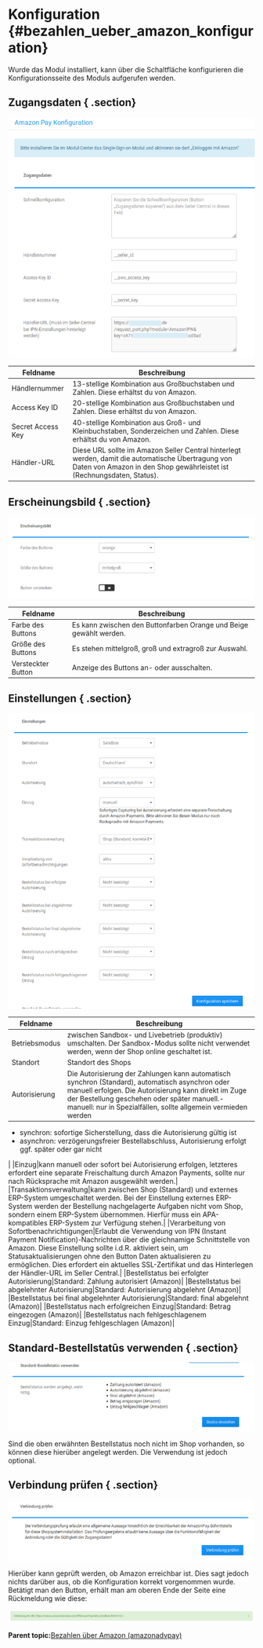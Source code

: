 # Konfiguration {#bezahlen_ueber_amazon_konfiguration}

Wurde das Modul installiert, kann über die Schaltfläche konfigurieren die Konfigurationsseite des Moduls aufgerufen werden.

## Zugangsdaten { .section}

![](Bilder/amazonadv-20180920_002.png "Eingabe der Zugangsdaten")

|Feldname|Beschreibung|
|--------|------------|
|Händlernummer|13-stellige Kombination aus Großbuchstaben und Zahlen. Diese erhältst du von Amazon.|
|Access Key ID|20-stellige Kombination aus Großbuchstaben und Zahlen. Diese erhältst du von Amazon.|
|Secret Access Key|40-stellige Kombination aus Groß- und Kleinbuchstaben, Sonderzeichen und Zahlen. Diese erhältst du von Amazon.|
|Händler-URL|Diese URL sollte im Amazon Seller Central hinterlegt werden, damit die automatische Übertragung von Daten von Amazon in den Shop gewährleistet ist \(Rechnungsdaten, Status\).|

## Erscheinungsbild { .section}

![](Bilder/amazonadv-20180920_004.png "Einstellungen für das Erscheinungsbild")

|Feldname|Beschreibung|
|--------|------------|
|Farbe des Buttons|Es kann zwischen den Buttonfarben Orange und Beige gewählt werden.|
|Größe des Buttons|Es stehen mittelgroß, groß und extragroß zur Auswahl.|
|Versteckter Button|Anzeige des Buttons an- oder ausschalten.|

## Einstellungen { .section}

![](Bilder/amazonadv-20180920_005.png "Einstellungen")

|Feldname|Beschreibung|
|--------|------------|
|Betriebsmodus|zwischen Sandbox- und Livebetrieb \(produktiv\) umschalten. Der Sandbox-Modus sollte nicht verwendet werden, wenn der Shop online geschaltet ist.|
|Standort|Standort des Shops|
|Autorisierung|Die Autorisierung der Zahlungen kann automatisch synchron \(Standard\), automatisch asynchron oder manuell erfolgen. Die Autorisierung kann direkt im Zuge der Bestellung geschehen oder später manuell.-   manuell: nur in Spezialfällen, sollte allgemein vermieden werden
-   synchron: sofortige Sicherstellung, dass die Autorisierung gültig ist
-   asynchron: verzögerungsfreier Bestellabschluss, Autorisierung erfolgt ggf. später oder gar nicht

|
|Einzug|kann manuell oder sofort bei Autorisierung erfolgen, letzteres erfordert eine separate Freischaltung durch Amazon Payments, sollte nur nach Rücksprache mit Amazon ausgewählt werden.|
|Transaktionsverwaltung|kann zwischen Shop \(Standard\) und externes ERP-System umgeschaltet werden. Bei der Einstellung externes ERP-System werden der Bestellung nachgelagerte Aufgaben nicht vom Shop, sondern einem ERP-System übernommen. Hierfür muss ein APA-kompatibles ERP-System zur Verfügung stehen.|
|Verarbeitung von Sofortbenachrichtigungen|Erlaubt die Verwendung von IPN \(Instant Payment Notification\)-Nachrichten über die gleichnamige Schnittstelle von Amazon. Diese Einstellung sollte i.d.R. aktiviert sein, um Statusaktualisierungen ohne den Button Daten aktualisieren zu ermöglichen. Dies erfordert ein aktuelles SSL-Zertifikat und das Hinterlegen der Händler-URL im Seller Central.|
|Bestellstatus bei erfolgter Autorisierung|Standard: Zahlung autorisiert \(Amazon\)|
|Bestellstatus bei abgelehnter Autorisierung|Standard: Autorisierung abgelehnt \(Amazon\)|
|Bestellstatus bei final abgelehnter Autorisierung|Standard: final abgelehnt \(Amazon\)|
|Bestellstatus nach erfolgreichen Einzug|Standard: Betrag eingezogen \(Amazon\)|
|Bestellstatus nach fehlgeschlagenem Einzug|Standard: Einzug fehlgeschlagen \(Amazon\)|

## Standard-Bestellstatūs verwenden { .section}

![](Bilder/amazonadv-20180920_007.png "Standard-Bestellstatūs verwenden")

Sind die oben erwähnten Bestellstatus noch nicht im Shop vorhanden, so können diese hierüber angelegt werden. Die Verwendung ist jedoch optional.

## Verbindung prüfen { .section}

![](Bilder/amazonadv-20180920_008.png "Verbindung prüfen")

Hierüber kann geprüft werden, ob Amazon erreichbar ist. Dies sagt jedoch nichts darüber aus, ob die Konfiguration korrekt vorgenommen wurde. Betätigt man den Button, erhält man am oberen Ende der Seite eine Rückmeldung wie diese:

![](Bilder/amazonadv-20180920_009.png "positives Ergebnis der Verbindungsprüfung")

**Parent topic:**[Bezahlen über Amazon \(amazonadvpay\)](7_2_4_BezahlenUeberAmazon.md)

